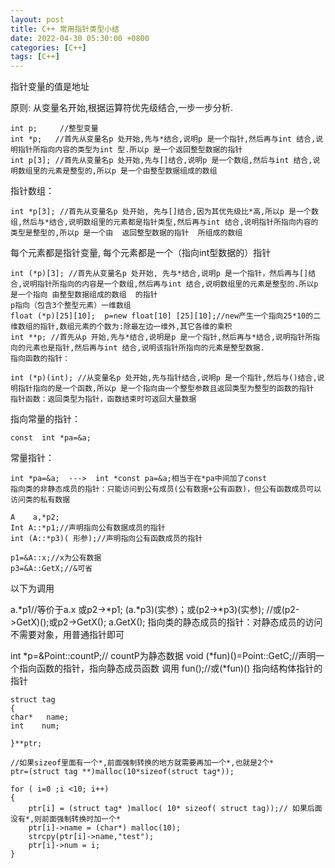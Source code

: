 ```yaml
---
layout: post
title: C++ 常用指针类型小结
date: 2022-04-30 05:30:00 +0800
categories: [C++]
tags: [C++]
---
```

指针变量的值是地址

原则: 从变量名开始,根据运算符优先级结合,一步一步分析.
```
int p;     //整型变量
int *p;   //首先从变量名p 处开始,先与*结合,说明p 是一个指针,然后再与int 结合,说明指针所指向内容的类型为int 型.所以p 是一个返回整型数据的指针
int p[3]; //首先从变量名p 处开始,先与[]结合,说明p 是一个数组,然后与int 结合,说明数组里的元素是整型的,所以p 是一个由整型数据组成的数组
```
指针数组：
```
int *p[3]; //首先从变量名p 处开始, 先与[]结合,因为其优先级比*高,所以p 是一个数组,然后与*结合,说明数组里的元素都是指针类型,然后再与int 结合,说明指针所指向内容的类型是整型的,所以p 是一个由  返回整型数据的指针  所组成的数组
```
每个元素都是指针变量, 每个元素都是一个（指向int型数据的）指针
```
int (*p)[3]; //首先从变量名p 处开始, 先与*结合,说明p 是一个指针，然后再与[]结合,说明指针所指向的内容是一个数组,然后再与int 结合,说明数组里的元素是整型的.所以p是一个指向 由整型数据组成的数组  的指针
p指向（包含3个整型元素）一维数组
float (*p)[25][10];  p=new float[10] [25][10];//new产生一个指向25*10的二维数组的指针,数组元素的个数为:除最左边一维外,其它各维的乘积
int **p; //首先从p 开始,先与*结合,说明是p 是一个指针,然后再与*结合,说明指针所指向的元素也是指针,然后再与int 结合,说明该指针所指向的元素是整型数据.  
指向函数的指针：

int (*p)(int); //从变量名p 处开始,先与指针结合,说明p 是一个指针,然后与()结合,说明指针指向的是一个函数,所以p 是一个指向由一个整型参数且返回类型为整型的函数的指针
指针函数：返回类型为指针，函数结束时可返回大量数据
```
指向常量的指针：
```
const  int *pa=&a;
```
常量指针：
```
int *pa=&a;  --->  int *const pa=&a;相当于在*pa中间加了const
指向类的非静态成员的指针：只能访问到公有成员(公有数据+公有函数)，但公有函数成员可以访问类的私有数据

A    a,*p2;
Int A::*p1;//声明指向公有数据成员的指针   
int (A::*p3)( 形参);//声明指向公有函数成员的指针

p1=&A::x;//x为公有数据 
p3=&A::GetX;//&可省
```
以下为调用

a.*p1//等价于a.x    或p2->*p1;
(a.*p3)(实参)；或(p2->*p3)(实参);  //或(p2->GetX)();或p2->GetX(); a.GetX();
指向类的静态成员的指针：对静态成员的访问不需要对象，用普通指针即可

int *p=&Point::countP;// countP为静态数据
void (*fun)()=Point::GetC;//声明一个指向函数的指针，指向静态成员函数  调用 fun();//或(*fun)()
指向结构体指针的指针
```
struct tag
{
char*   name;
int    num;
 
}**ptr;

//如果sizeof里面有一个*,前面强制转换的地方就需要再加一个*,也就是2个*
ptr=(struct tag **)malloc(10*sizeof(struct tag*));   

for ( i=0 ;i <10; i++)
{
    ptr[i] = (struct tag* )malloc( 10* sizeof( struct tag));// 如果后面没有*,则前面强制转换时加一个*
    ptr[i]->name = (char*) malloc(10);
    strcpy(ptr[i]->name,"test");
    ptr[i]->num = i;
}
```